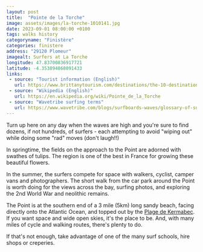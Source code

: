 ```yaml
---
layout: post
title:  "Pointe de la Torche"
image: assets/images/la-torche-1010141.jpg
date: 2023-09-01 08:00:00 +0100
tags: walks history
categoryname: "Finistère"
categories: finistere
address: "29120 Plomeur"
imagealt: Surfers at La Torche
longitude: 47.83700836917721
latitude: -4.353894868091433
links:
 - source: "Tourist information (English)"
   url: https://www.brittanytourism.com/destinations/the-10-destinations/quimper-cornouaille/pointe-de-la-torche/
 - source: "Wikipedia (English)"
   url: https://en.wikipedia.org/wiki/Pointe_de_la_Torche
 - source: "Wavetribe surfing terms"
   url: https://www.wavetribe.com/blogs/surfboards-waves/glossary-of-surfing-terms-and-surf-slang
---
```

Turn up here on any day when the waves are high and you're sure to find dozens, if not hundreds, of surfers - each attempting to avoid "wiping out" while doing some "rad" moves (don't laugh!!)

In springtime, the fields on the approach to the Point are adorned with swathes of tulips. The region is one of the best in France for growing these beautiful flowers.

In the summer, the surfers compete for space with walkers, cyclist, camper vans and photographers. The short walk from the car park around the Point is worth doing for the views across the bay, surfing photos, and exploring the 2nd World War and neolithic remains.

The Point is at the southern end of a 3 mile (5km) long sandy beach, facing directly onto the Atlantic Ocean, and topped out by the [Plage de Kermabec](/2023-08-21-plage-de-kermabec). If you want space and wide open skies, it's the place to be. And, with many miles of cycle and walking routes, there's plenty to do.

If that's not enough, take advantage of one of the many surf schools, hire shops or creperies.

